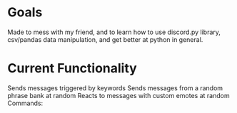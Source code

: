 # Goals
Made to mess with my friend, and to learn how to use discord.py library, csv/pandas data manipulation, and get better at python in general.

# Current Functionality
Sends messages triggered by keywords
Sends messages from a random phrase bank at random
Reacts to messages with custom emotes at random
Commands:
